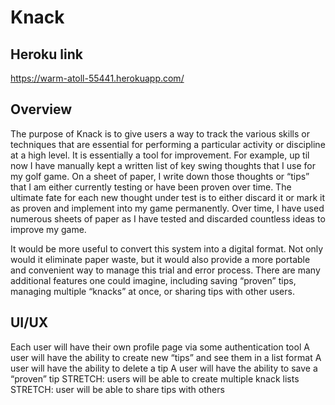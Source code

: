 # Knack

## Heroku link

https://warm-atoll-55441.herokuapp.com/

## Overview
The purpose of Knack is to give users a way to track the various skills or techniques that are essential for performing a particular activity or discipline at a high level. It is essentially a tool for improvement. For example, up til now I have manually kept a written list of key swing thoughts that I use for my golf game. On a sheet of paper, I write down those thoughts or “tips” that I am either currently testing or have been proven over time. The ultimate fate for each new thought under test is to either discard it or mark it as proven and implement into my game permanently. Over time, I have used numerous sheets of paper as I have tested and discarded countless ideas to improve my game.

It would be more useful to convert this system into a digital format. Not only would it eliminate paper waste, but it would also provide a more portable and convenient way to manage this trial and error process. There are many additional features one could imagine, including saving “proven” tips, managing multiple “knacks” at once, or sharing tips with other users.

## UI/UX
Each user will have their own profile page via some authentication tool
A user will have the ability to create new “tips” and see them in a list format
A user will have the ability to delete a tip
A user will have the ability to save a “proven” tip
STRETCH: users will be able to create multiple knack lists
STRETCH: user will be able to share tips with others



